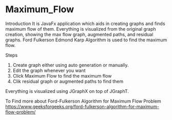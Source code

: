 # Maximum_Flow

Introduction
It is JavaFx application which aids in creating graphs and finds maximum flow of them. Everything is visualized from the original graph creation, showing the max flow graph, augmented paths, and residual graphs. Ford Fulkerson Edmond Karp Algorithm is used to find the maximum flow.

Steps
1. Create graph either using auto generation or manually.
2. Edit the graph whenever you want
3. Click Maximum Flow to find the maximum flow
3. Clik residual graph or augmented paths to find them

Everything is visualized using JGraphX on top of JGraphT.
      
To Find more about Ford-Fulkerson Algorithm for Maximum Flow Problem https://www.geeksforgeeks.org/ford-fulkerson-algorithm-for-maximum-flow-problem/
